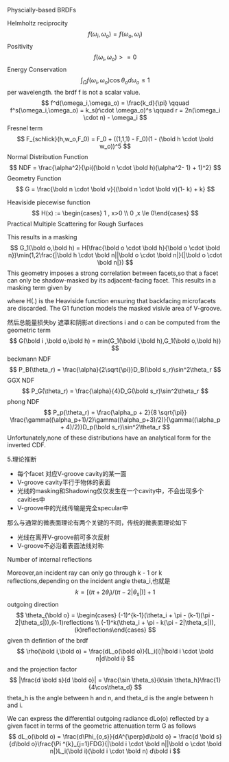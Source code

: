 Physcially-based BRDFs

Helmholtz reciprocity
$$
f(\omega_i,\omega_o) = f(\omega_o,\omega_i)
$$
Positivity
$$
f(\omega_i,\omega_o) >= 0
$$
Energy Conservation
$$
\int_{\Omega}f(\omega_i,\omega_o)\cos\theta_od\omega_o \le 1
$$
per wavelength. the brdf f is not a scalar value.
$$
f^d(\omega_i,\omega_o) = \frac{k_d}{\pi} \qquad f^s(\omega_i,\omega_o) = k_s(r\cdot \omega_o)^s \qquad r = 2n(\omega_i \cdot n) - \omega_i
$$
Fresnel term
$$
F_{schlick}(h,w_o,F_0) = F_0 + ((1,1,1) - F_0)(1 - (\bold h \cdot \bold w_o))^5
$$
Normal Distribution Function
$$
NDF = \frac{\alpha^2}{\pi((\bold n \cdot \bold h)(\alpha^2-  1) + 1)^2}
$$
Geometry Function
$$
G = \frac{\bold n \cdot \bold v}{(\bold n \cdot \bold v)(1- k) + k}
$$

Heaviside piecewise function
$$
H(x) := \begin{cases} 1 , x>0 \\ 0 ,x \le 0\end{cases}
$$
Practical Multiple Scattering for Rough Surfaces  

This results in a masking 
$$
G_1(\bold o,\bold h) = H(\frac{\bold o \cdot \bold h}{\bold o \cdot \bold n})\min(1,2\frac{|\bold h \cdot \bold n||\bold o \cdot \bold n|}{|\bold o \cdot \bold n|})
$$
This geometry imposes a strong correlation between facets,so that a facet can only be shadow-masked by its adjacent-facing facet. This results in a masking term given by

where H(.) is the Heaviside function ensuring that backfacing microfacets are discarded. The G1 function models the masked visivle area of V-groove.

然后总能量损失by 遮罩和阴影at directions i and o can be computed from the geometric term
$$
G(\bold i ,\bold o,\bold h) = min(G_1(\bold i,\bold h),G_1(\bold o,\bold h))
$$
beckmann NDF
$$
P_B(\theta_r) = \frac{\alpha}{2\sqrt{\pi}}D_B(\bold s_r)\sin^2\theta_r
$$
GGX NDF
$$
P_G(\theta_r) = \frac{\alpha}{4}D_G(\bold s_r)\sin^2\theta_r
$$
phong NDF
$$
P_p(\theta_r) = \frac{\alpha_p + 2}{8 \sqrt{\pi}} \frac{\gamma((\alpha_p+1)/2)\gamma((\alpha_p+3)/2)}{\gamma((\alpha_p + 4)/2)}D_p(\bold s_r)\sin^2\theta_r
$$
Unfortunately,none of these distributions have an analytical form for the inverted CDF.

5.理论推断

- 每个facet 对应V-groove cavity的某一面
- V-groove cavity平行于物体的表面
- 光线的masking和Shadowing仅仅发生在一个cavity中，不会出现多个cavities中
- V-groove中的光线传输是完全specular中

那么与通常的微表面理论有两个关键的不同，传统的微表面理论如下

- 光线在离开V-groove前可多次反射
- V-groove不必沿着表面法线对称

Number of internal reflections

Moreover,an incident ray can only go through k - 1 or k reflections,depending on the incident angle theta_i,也就是
$$
k = [(\pi + 2\theta_i)/(\pi - 2|\theta_s|)] + 1
$$
outgoing direction
$$
\theta_{\bold o} = \begin{cases} (-1)^{k-1}(\theta_i + \pi - (k-1)(\pi - 2|\theta_s|)),(k-1)reflections \\ (-1)^k(\theta_i + \pi - k(\pi - 2|\theta_s|)),(k)reflections\end{cases}
$$
given th defintion of the brdf
$$
\rho(\bold i,\bold o) = \frac{dL_o(\bold o)}{L_i(i)|\bold i \cdot \bold n|d\bold i}
$$
and the projection factor
$$
|\frac{d \bold s}{d \bold o}| = \frac{\sin \theta_s}{k\sin \theta_h}\frac{1}{4\cos\theta_d}
$$
theta_h is the angle between h and n, and theta_d is the angle between h and i.

We can express the differential outgoing radiance dLo(o) reflected by a given facet in terms of the geometric attenuation term G as follows
$$
dL_o(\bold o) = \frac{d\Phi_{o,s}}{dA^{\perp}d\bold o} = \frac{d \bold s}{d\bold o}\frac{\Pi ^{k}_{j=1}FDG}{|\bold i \cdot \bold n||\bold o \cdot \bold n|}L_i(\bold i)(\bold i \cdot \bold n) d\bold i
$$
